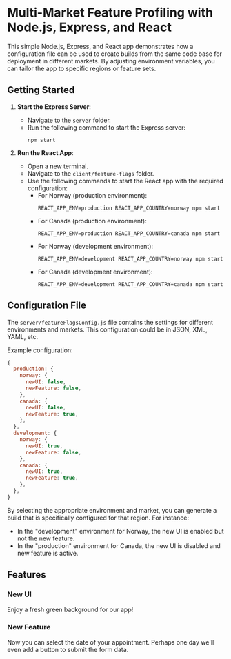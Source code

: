 # Multi-Market Feature Profiling with Node.js, Express, and React

This simple Node.js, Express, and React app demonstrates how a configuration file can be used to create builds from the same code base for deployment in different markets. By adjusting environment variables, you can tailor the app to specific regions or feature sets.

## Getting Started

1. **Start the Express Server**:

    - Navigate to the `server` folder.
    - Run the following command to start the Express server:
        ```
        npm start
        ```

2. **Run the React App**:
    - Open a new terminal.
    - Navigate to the `client/feature-flags` folder.
    - Use the following commands to start the React app with the required configuration:
        - For Norway (production environment):
            ```
            REACT_APP_ENV=production REACT_APP_COUNTRY=norway npm start
            ```
        - For Canada (production environment):
            ```
            REACT_APP_ENV=production REACT_APP_COUNTRY=canada npm start
            ```
        - For Norway (development environment):
            ```
            REACT_APP_ENV=development REACT_APP_COUNTRY=norway npm start
            ```
        - For Canada (development environment):
            ```
            REACT_APP_ENV=development REACT_APP_COUNTRY=canada npm start
            ```

## Configuration File

The `server/featureFlagsConfig.js` file contains the settings for different environments and markets. This configuration could be in JSON, XML, YAML, etc.

Example configuration:

```javascript
{
  production: {
    norway: {
      newUI: false,
      newFeature: false,
    },
    canada: {
      newUI: false,
      newFeature: true,
    },
  },
  development: {
    norway: {
      newUI: true,
      newFeature: false,
    },
    canada: {
      newUI: true,
      newFeature: true,
    },
  },
}
```

By selecting the appropriate environment and market, you can generate a build that is specifically configured for that region. For instance:

-   In the "development" environment for Norway, the new UI is enabled but not the new feature.
-   In the "production" environment for Canada, the new UI is disabled and new feature is active.

## Features

### New UI

Enjoy a fresh green background for our app!

### New Feature

Now you can select the date of your appointment. Perhaps one day we'll even add a button to submit the form data.
